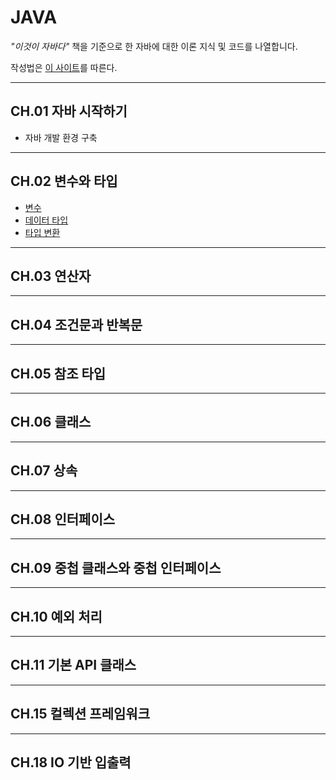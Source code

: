 # JAVA
*"이것이 자바다"* 책을 기준으로 한 자바에 대한 이론 지식 및 코드를 나열합니다.



작성법은 [이 사이트](https://lsh424.tistory.com/37)를 따른다.

***

## CH.01 자바 시작하기
* 자바 개발 환경 구축

***

## CH.02 변수와 타입
* [변수](https://github.com/bigdata-analyst-course/JAVA/blob/main/CH02/variables.md)
* [데이터 타입](https://github.com/bigdata-analyst-course/JAVA/blob/main/CH02/data_type.md)
* [타입 변환](https://github.com/bigdata-analyst-course/JAVA/blob/main/CH02/data_conversion.md)

***

## CH.03 연산자
***

## CH.04 조건문과 반복문
***

## CH.05 참조 타입
***

## CH.06 클래스
***

## CH.07 상속
***

## CH.08 인터페이스
***

## CH.09 중첩 클래스와 중첩 인터페이스
***

## CH.10 예외 처리
***

## CH.11 기본 API 클래스
***

## CH.15 컬렉션 프레임워크
***

## CH.18 IO 기반 입출력
